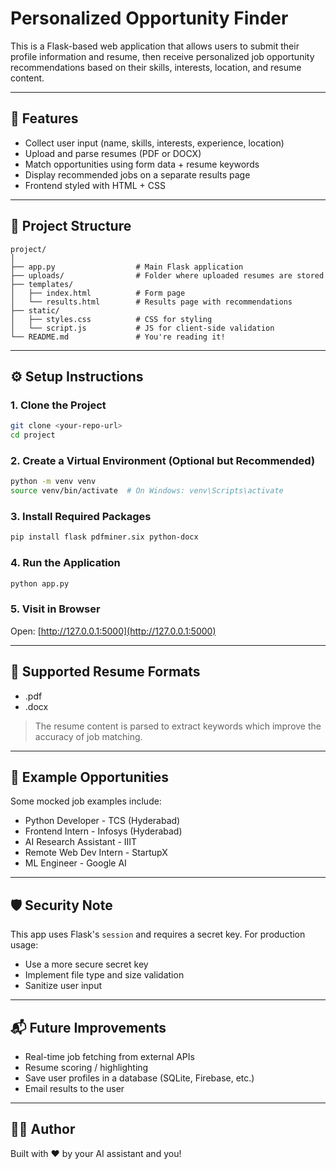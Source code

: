 # Personalized Opportunity Finder

This is a Flask-based web application that allows users to submit their profile information and resume, then receive personalized job opportunity recommendations based on their skills, interests, location, and resume content.

---

## 🚀 Features

- Collect user input (name, skills, interests, experience, location)
- Upload and parse resumes (PDF or DOCX)
- Match opportunities using form data + resume keywords
- Display recommended jobs on a separate results page
- Frontend styled with HTML + CSS

---

## 📁 Project Structure

```
project/
│
├── app.py                  # Main Flask application
├── uploads/                # Folder where uploaded resumes are stored
├── templates/
│   ├── index.html          # Form page
│   └── results.html        # Results page with recommendations
├── static/
│   ├── styles.css          # CSS for styling
│   └── script.js           # JS for client-side validation
└── README.md               # You're reading it!
```

---

## ⚙️ Setup Instructions

### 1. Clone the Project

```bash
git clone <your-repo-url>
cd project
```

### 2. Create a Virtual Environment (Optional but Recommended)

```bash
python -m venv venv
source venv/bin/activate  # On Windows: venv\Scripts\activate
```

### 3. Install Required Packages

```bash
pip install flask pdfminer.six python-docx
```

### 4. Run the Application

```bash
python app.py
```

### 5. Visit in Browser

Open: [http://127.0.0.1:5000](http://127.0.0.1:5000)

---

## 📎 Supported Resume Formats

- .pdf
- .docx

> The resume content is parsed to extract keywords which improve the accuracy of job matching.

---

## 📌 Example Opportunities

Some mocked job examples include:

- Python Developer - TCS (Hyderabad)
- Frontend Intern - Infosys (Hyderabad)
- AI Research Assistant - IIIT
- Remote Web Dev Intern - StartupX
- ML Engineer - Google AI

---

## 🛡️ Security Note

This app uses Flask's `session` and requires a secret key. For production usage:
- Use a more secure secret key
- Implement file type and size validation
- Sanitize user input

---

## 📬 Future Improvements

- Real-time job fetching from external APIs
- Resume scoring / highlighting
- Save user profiles in a database (SQLite, Firebase, etc.)
- Email results to the user

---

## 👩‍💻 Author

Built with ❤️ by your AI assistant and you!
